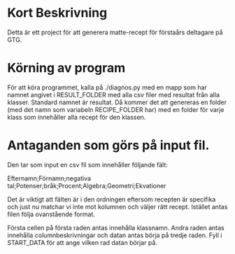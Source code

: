 # Kort Beskrivning

Detta är ett project för att generera matte-recept för förstaårs deltagare på GTG.

# Körning av program

För att köra programmet, kalla på ./diagnos.py med en mapp som har namnet angivet i RESULT\_FOLDER med alla csv filer med resultat från alla klasser. Standard namnet är resultat. Då kommer det att genereras en folder (med det namn som variabeln RECIPE\_FOLDER har) med en folder för varje klass som innehåller alla recept för den klassen.

# Antaganden som görs på input fil.

Den tar som input en csv fil som innehåller följande fält:

Efternamn;Förnamn;negativa tal;Potenser;bråk;Procent;Algebra;Geometri;Ekvationer

Det är viktigt att fälten är i den ordningen eftersom recepten är specifika och just nu matchar vi inte mot kolumnen och väljer rätt recept. Istället antas filen följa ovanstående format.

Första cellen på första raden antas innehålla klassnamn. Andra raden antas innehålla columnbeskrivningar och datan antas börja på tredje raden. Fyll i START\_DATA för att ange vilken rad datan börjar på.


